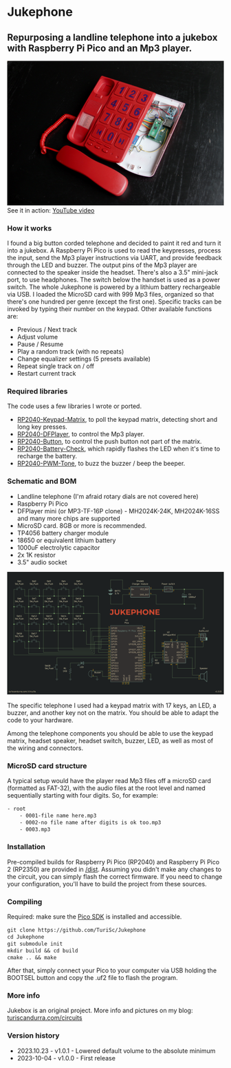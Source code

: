 # Jukephone

## Repurposing a landline telephone into a jukebox with Raspberry Pi Pico and an Mp3 player.

![Jukephone](images/Jukephone_01.jpg)
See it in action: [YouTube video](https://www.youtube.com/watch?v=nJ-X3f9ios0)

### How it works

I found a big button corded telephone and decided to paint it red and turn it into a jukebox.
A Raspberry Pi Pico is used to read the keypresses, process the input, send the Mp3 player instructions via UART, and provide feedback through the LED and buzzer.
The output pins of the Mp3 player are connected to the speaker inside the headset. There's also a 3.5" mini-jack port, to use headphones. The switch below the handset is used as a power switch.
The whole Jukephone is powered by a lithium battery rechargeable via USB.
I loaded the MicroSD card with 999 Mp3 files, organized so that there's one hundred per genre (except the first one). Specific tracks can be invoked by typing their number on the keypad.
Other available functions are:

- Previous / Next track
- Adjust volume
- Pause / Resume
- Play a random track (with no repeats)
- Change equalizer settings (5 presets available)
- Repeat single track on / off
- Restart current track

### Required libraries

The code uses a few libraries I wrote or ported.

- [RP2040-Keypad-Matrix](https://github.com/TuriSc/RP2040-Keypad-Matrix), to poll the keypad matrix, detecting short and long key presses.
- [RP2040-DFPlayer](https://github.com/TuriSc/RP2040-DFPlayer), to control the Mp3 player.
- [RP2040-Button](https://github.com/TuriSc/RP2040-Button), to control the push button not part of the matrix.
- [RP2040-Battery-Check](https://github.com/TuriSc/RP2040-Battery-Check), which rapidly flashes the LED when it's time to recharge the battery.
- [RP2040-PWM-Tone](https://github.com/TuriSc/RP2040-PWM-Tone), to buzz the buzzer / beep the beeper.

### Schematic and BOM

- Landline telephone (I'm afraid rotary dials are not covered here)
- Raspberry Pi Pico
- DFPlayer mini (or MP3-TF-16P clone) - MH2024K-24K, MH2024K-16SS and many more chips are supported
- MicroSD card. 8GB or more is recommended.
- TP4056 battery charger module
- 18650 or equivalent lithium battery
- 1000uF electrolytic capacitor
- 2x 1K resistor
- 3.5" audio socket

![Schematic](images/Jukephone_schematic.png)

The specific telephone I used had a keypad matrix with 17 keys, an LED, a buzzer, and another key not on the matrix. You should be able to adapt the code to your hardware.

Among the telephone components you should be able to use the keypad matrix, headset speaker, headset switch, buzzer, LED, as well as most of the wiring and connectors.

### MicroSD card structure

A typical setup would have the player read Mp3 files off a microSD card (formatted as FAT-32), with the audio files at the root level and named sequentially starting with four digits. So, for example:

```
- root
    - 0001-file name here.mp3
    - 0002-no file name after digits is ok too.mp3
    - 0003.mp3
```

### Installation
Pre-compiled builds for Raspberry Pi Pico (RP2040) and Raspberry Pi Pico 2 (RP2350) are provided in [/dist](dist).
Assuming you didn't make any changes to the circuit, you can simply flash the correct firmware. If you need to change your configuration, you'll have to build the project from these sources.

### Compiling

Required: make sure the [Pico SDK](https://github.com/raspberrypi/pico-sdk) is installed and accessible.

```shell
git clone https://github.com/TuriSc/Jukephone
cd Jukephone
git submodule init
mkdir build && cd build
cmake .. && make
```

After that, simply connect your Pico to your computer via USB holding the BOOTSEL button and copy the .uf2 file to flash the program.

### More info

Jukebox is an original project. More info and pictures on my blog: [turiscandurra.com/circuits](https://turiscandurra.com/circuits)

### Version history
- 2023.10.23 - v1.0.1 - Lowered default volume to the absolute minimum
- 2023-10-04 - v1.0.0 - First release
